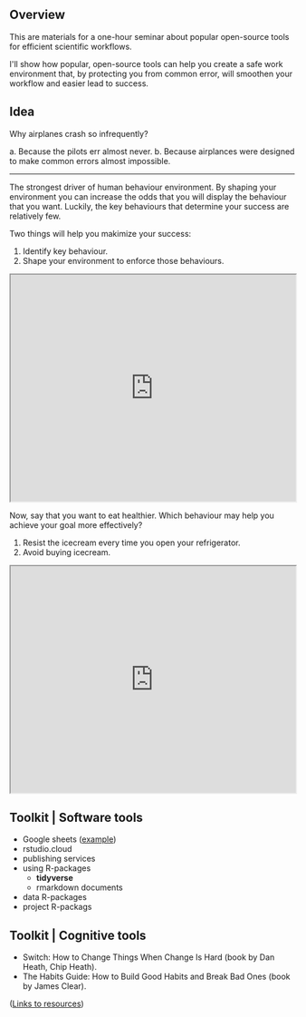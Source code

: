 ## Overview

This are materials for a one-hour seminar about popular open-source tools for efficient scientific workflows.

I'll show how popular, open-source tools can help you create a safe work environment that, by protecting you from common error, will smoothen your workflow and easier lead to success.

## Idea

Why airplanes crash so infrequently?

a. Because the pilots err almost never.
b. Because airplances were designed to make common errors almost impossible.

---

The strongest driver of human behaviour environment. By shaping your environment you can increase the odds that you will display the behaviour that you want. Luckily, the key behaviours that determine your success are relatively few. 

Two things will help you makimize your success:

1. Identify key behaviour. 
2. Shape your environment to enforce those behaviours. 

<iframe src="https://todaysmeet.com/room/3260822/embed?type=transcript&hide_ui=0" height="400" width="100%"></iframe>

Now, say that you want to eat healthier. Which behaviour may help you achieve your goal more effectively?

1. Resist the icecream every time you open your refrigerator.
2. Avoid buying icecream.

<iframe src="https://todaysmeet.com/room/3260823/embed?type=transcript&hide_ui=0" height="400" width="100%"></iframe>

## Toolkit | Software tools

* Google sheets ([example](https://docs.google.com/spreadsheets/d/1GtAW9t6A6zcEpIQvCaylcFpQkbjNgWjz7XYotHL9gbs/edit?usp=sharing))
* rstudio.cloud
* publishing services
* using R-packages
  * __tidyverse__
  * rmarkdown documents
* data R-packages
* project R-packags

## Toolkit | Cognitive tools

* Switch: How to Change Things When Change Is Hard (book by Dan Heath, Chip Heath).
* The Habits Guide: How to Build Good Habits and Break Bad Ones (book by James Clear).

([Links to resources](https://docs.google.com/spreadsheets/d/1GtAW9t6A6zcEpIQvCaylcFpQkbjNgWjz7XYotHL9gbs/edit?usp=sharing))


